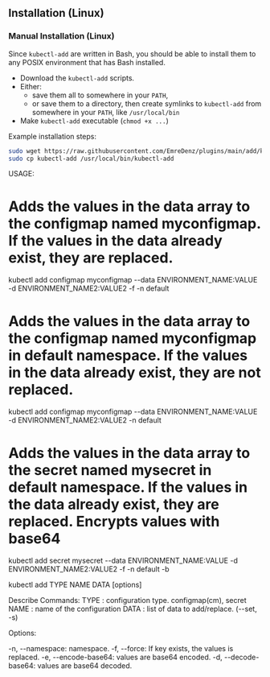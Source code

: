 ## Installation (Linux)

### Manual Installation (Linux)

Since `kubectl-add` are written in Bash, you should be able to install
them to any POSIX environment that has Bash installed.

- Download the `kubectl-add` scripts.
- Either:
  - save them all to somewhere in your `PATH`,
  - or save them to a directory, then create symlinks to `kubectl-add` from somewhere in your `PATH`, like `/usr/local/bin`
- Make `kubectl-add` executable (`chmod +x ...`)

Example installation steps:

``` bash
sudo wget https://raw.githubusercontent.com/EmreDenz/plugins/main/add/kubectl-add
sudo cp kubectl-add /usr/local/bin/kubectl-add
```
USAGE:

  # Adds the values in the data array to the configmap named myconfigmap. If the values in the data already exist, they are replaced.
  kubectl add configmap myconfigmap --data ENVIRONMENT_NAME:VALUE -d ENVIRONMENT_NAME2:VALUE2 -f -n default

  # Adds the values in the data array to the configmap named myconfigmap in default namespace. If the values in the data already exist, they are not replaced.
  kubectl add configmap myconfigmap --data ENVIRONMENT_NAME:VALUE -d ENVIRONMENT_NAME2:VALUE2 -n default

  # Adds the values in the data array to the secret named mysecret in default namespace. If the values in the data already exist, they are replaced. Encrypts values with base64
  kubectl add secret mysecret --data ENVIRONMENT_NAME:VALUE -d ENVIRONMENT_NAME2:VALUE2 -f -n default -b

  kubectl add TYPE NAME DATA [options]

  Describe Commands:
  TYPE                       : configuration type. configmap(cm), secret
  NAME                       : name of the configuration
  DATA                       : list of data to add/replace. (--set, -s)

  Options:

  -n, --namespace: namespace.
  -f, --force: If key exists, the values is replaced.
  -e, --encode-base64: values are base64 encoded.
  -d, --decode-base64: values are base64 decoded.
